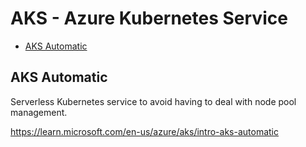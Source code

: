 # AKS - Azure Kubernetes Service

<!-- INDEX_START -->

- [AKS Automatic](#aks-automatic)

<!-- INDEX_END -->

## AKS Automatic

Serverless Kubernetes service to avoid having to deal with node pool management.

<https://learn.microsoft.com/en-us/azure/aks/intro-aks-automatic>
